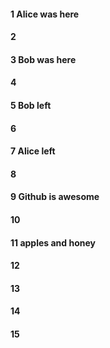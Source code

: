 #### 1 Alice was here
#### 2
#### 3 Bob was here
#### 4
#### 5 Bob left
#### 6
#### 7 Alice left
#### 8
#### 9 Github is awesome
#### 10
#### 11 apples and honey
#### 12
#### 13
#### 14
#### 15
